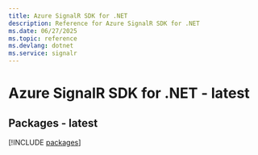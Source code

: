 ```yaml
---
title: Azure SignalR SDK for .NET
description: Reference for Azure SignalR SDK for .NET
ms.date: 06/27/2025
ms.topic: reference
ms.devlang: dotnet
ms.service: signalr
---
```

# Azure SignalR SDK for .NET - latest
## Packages - latest
[!INCLUDE [packages](signalr-index.md)]